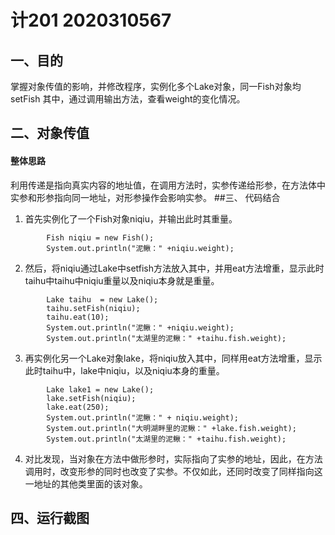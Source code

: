 # 计201 2020310567
## 一、目的
掌握对象传值的影响，并修改程序，实例化多个Lake对象，同一Fish对象均setFish 其中，通过调用输出方法，查看weight的变化情况。
## 二、对象传值
#### 整体思路
利用传递是指向真实内容的地址值，在调用方法时，实参传递给形参，在方法体中实参和形参指向同一地址，对形参操作会影响实参。
##三、 代码结合
1. 首先实例化了一个Fish对象niqiu，并输出此时其重量。
```
        Fish niqiu = new Fish();
        System.out.println("泥鳅：" +niqiu.weight);
```
2. 然后，将niqiu通过Lake中setfish方法放入其中，并用eat方法增重，显示此时taihu中taihu中niqiu重量以及niqiu本身就是重量。
```
		Lake taihu  = new Lake();
		taihu.setFish(niqiu);
		taihu.eat(10);
		System.out.println("泥鳅：" +niqiu.weight);
		System.out.println("太湖里的泥鳅：" +taihu.fish.weight);
```
3. 再实例化另一个Lake对象lake，将niqiu放入其中，同样用eat方法增重，显示此时taihu中，lake中niqiu，以及niqiu本身的重量。
```
        Lake lake1 = new Lake();
		lake.setFish(niqiu);
		lake.eat(250);
		System.out.println("泥鳅：" + niqiu.weight);
		System.out.println("大明湖畔里的泥鳅：" +lake.fish.weight);
		System.out.println("太湖里的泥鳅：" +taihu.fish.weight);
```
4. 对比发现，当对象在方法中做形参时，实际指向了实参的地址，因此，在方法调用时，改变形参的同时也改变了实参。不仅如此，还同时改变了同样指向这一地址的其他类里面的该对象。
## 四、运行截图
![]()